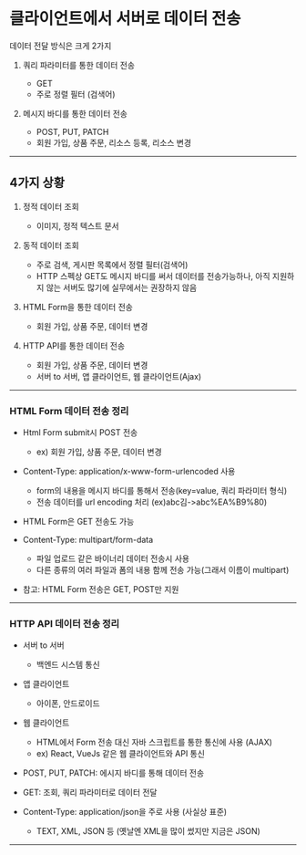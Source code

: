 # 클라이언트에서 서버로 데이터 전송
데이터 전달 방식은 크게 2가지

1. 쿼리 파라미터를 통한 데이터 전송
   + GET
   + 주로 정렬 필터 (검색어)

2. 메시지 바디를 통한 데이터 전송
   + POST, PUT, PATCH
   + 회원 가입, 상품 주문, 리소스 등록, 리소스 변경

-----------------------------------------------

## 4가지 상황

1. 정적 데이터 조회
   + 이미지, 정적 텍스트 문서

2. 동적 데이터 조회
   + 주로 검색, 게시판 목록에서 정렬 필터(검색어)
   - HTTP 스펙상 GET도 메시지 바디를 써서 데이터를 전송가능하나, 아직 지원하지 않는 서버도 많기에 실무에서는 권장하지 않음

3. HTML Form을 통한 데이터 전송
   + 회원 가입, 상품 주문, 데이터 변경

4. HTTP API를 통한 데이터 전송
   + 회원 가입, 상품 주문, 데이터 변경
   + 서버 to 서버, 앱 클라이언트, 웹 클라이언트(Ajax)

-----------------------------------------------

### HTML Form 데이터 전송 정리
- Html Form submit시 POST 전송
  + ex) 회원 가입, 상품 주문, 데이터 변경

- Content-Type: application/x-www-form-urlencoded 사용
  + form의 내용을 메시지 바디를 통해서 전송(key=value, 쿼리 파라미터 형식)
  + 전송 데이터를 url encoding 처리 (ex)abc김->abc%EA%B9%80)

- HTML Form은 GET 전송도 가능

- Content-Type: multipart/form-data
  + 파일 업로드 같은 바이너리 데이터 전송시 사용
  + 다른 종류의 여러 파일과 폼의 내용 함께 전송 가능(그래서 이름이 multipart)

- 참고: HTML Form 전송은 GET, POST만 지원

-----------------------------------------------

### HTTP API 데이터 전송 정리
- 서버 to 서버
  + 백엔드 시스템 통신

- 앱 클라이언트
  + 아이폰, 안드로이드

- 웹 클라이언트
  + HTML에서 Form 전송 대신 자바 스크립트를 통한 통신에 사용 (AJAX)
  + ex) React, VueJs 같은 웹 클라이언트와 API 통신

- POST, PUT, PATCH: 에시지 바디를 통해 데이터 전송

- GET: 조회, 쿼리 파라미터로 데이터 전달

- Content-Type: application/json을 주로 사용 (사실상 표준)
  + TEXT, XML, JSON 등 (옛날엔 XML을 많이 썼지만 지금은 JSON)

-----------------------------------------------